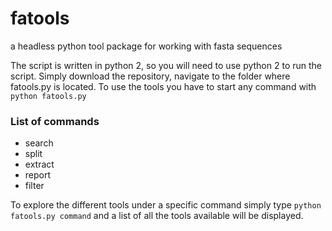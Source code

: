 # fatools
a headless python tool package for working with fasta sequences

The script is written in python 2, so you will need to use python 2 to run the script.
Simply download the repository, navigate to the folder where fatools.py is located. To use the tools you have to start any command with 
`python fatools.py`

### List of commands
* search
* split
* extract
* report
* filter

To explore the different tools under a specific command simply type
`python fatools.py command` and a list of all the tools available will be displayed.
